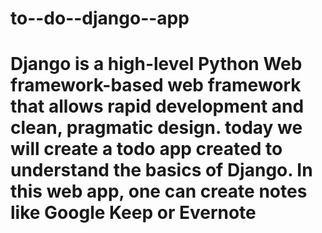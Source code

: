 # to--do--django--app
# Django is a high-level Python Web framework-based web framework that allows rapid development and clean, pragmatic design. today we will create a todo app created to understand the basics of Django. In this web app, one can create notes like Google Keep or Evernote
